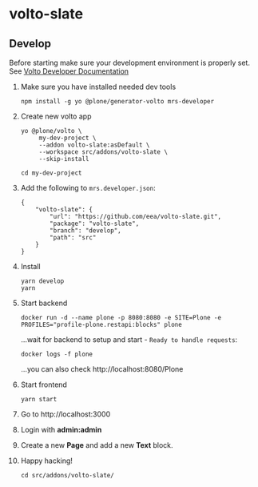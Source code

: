 # volto-slate

## Develop

Before starting make sure your development environment is properly set. See [Volto Developer Documentation](https://docs.voltocms.com/getting-started/install/)

1.  Make sure you have installed needed dev tools

        npm install -g yo @plone/generator-volto mrs-developer

1.  Create new volto app

        yo @plone/volto \
             my-dev-project \
             --addon volto-slate:asDefault \
             --workspace src/addons/volto-slate \
             --skip-install

        cd my-dev-project

1.  Add the following to `mrs.developer.json`:

        {
            "volto-slate": {
                "url": "https://github.com/eea/volto-slate.git",
                "package": "volto-slate",
                "branch": "develop",
                "path": "src"
            }
        }

1.  Install

        yarn develop
        yarn

1.  Start backend

        docker run -d --name plone -p 8080:8080 -e SITE=Plone -e PROFILES="profile-plone.restapi:blocks" plone

    ...wait for backend to setup and start - `Ready to handle requests`:

        docker logs -f plone

    ...you can also check http://localhost:8080/Plone

1.  Start frontend

        yarn start

1.  Go to http://localhost:3000

1. Login with **admin:admin**

1. Create a new **Page** and add a new **Text** block.

1.  Happy hacking!

        cd src/addons/volto-slate/
